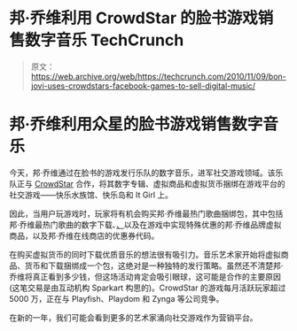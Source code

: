 # 邦·乔维利用 CrowdStar 的脸书游戏销售数字音乐 TechCrunch

> 原文：<https://web.archive.org/web/https://techcrunch.com/2010/11/09/bon-jovi-uses-crowdstars-facebook-games-to-sell-digital-music/>

# 邦·乔维利用众星的脸书游戏销售数字音乐

今天，邦·乔维通过在脸书的游戏发行乐队的数字音乐，进军社交游戏领域。该乐队正与 [CrowdStar](https://web.archive.org/web/20230202214020/http://www.crunchbase.com/company/crowdstar) 合作，将其数字专辑、虚拟商品和虚拟货币捆绑在游戏平台的社交游戏——快乐水族馆、快乐岛和 It Girl 上。

因此，当用户玩游戏时，玩家将有机会购买邦·乔维最热门歌曲捆绑包，其中包括邦·乔维最热门歌曲的数字下载、[、](https://web.archive.org/web/20230202214020/http://venturebeat.com/2010/06/29/social-game-firm-crowdstar-embraces-facebook-credits-in-five-year-agreement/)以及在游戏中实现特殊优惠的邦·乔维品牌虚拟商品，以及邦·乔维在线商店的优惠券代码。

在购买虚拟货币的同时下载优质音乐的想法很有吸引力。音乐艺术家开始将虚拟商品、货币和下载捆绑成一个包，这绝对是一种独特的发行策略。虽然还不清楚邦·乔维将真正看到多少钱，但这场活动肯定会吸引眼球，这可能是合作的主要原因(这笔交易是由互动机构 Sparkart 构思的)。CrowdStar 的游戏每月活跃玩家超过 5000 万，正在与 Playfish、Playdom 和 Zynga 等公司竞争。

在新的一年，我们可能会看到更多的艺术家涌向社交游戏作为营销平台。